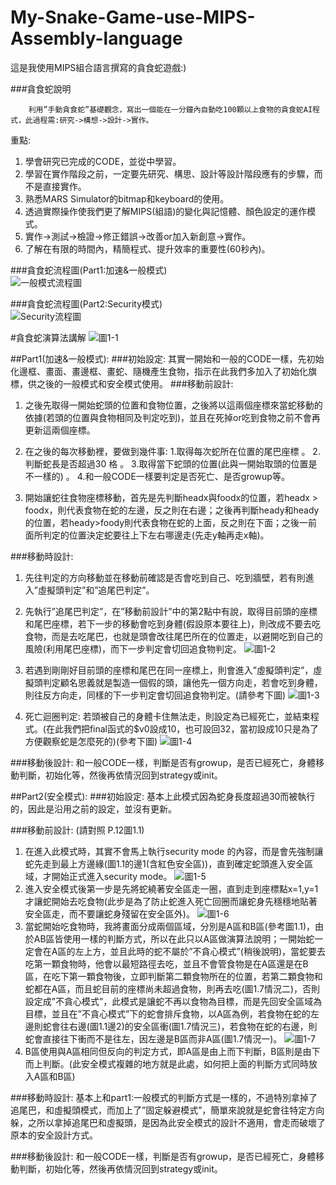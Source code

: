 # My-Snake-Game-use-MIPS-Assembly-language
這是我使用MIPS組合語言撰寫的貪食蛇遊戲:)

###貪食蛇說明

		利用”手動貪食蛇”基礎觀念，寫出一個能在一分鐘內自動吃100顆以上食物的貪食蛇AI程式，此過程需:研究->構想->設計->實作。

重點:  
1.	學會研究已完成的CODE，並從中學習。  
2.	學習在實作階段之前，一定要先研究、構思、設計等設計階段應有的步驟，而不是直接實作。  
3.	熟悉MARS Simulator的bitmap和keyboard的使用。  
4.	透過實際操作使我們更了解MIPS(組語)的變化與記憶體、顏色設定的運作模式。  
5.	實作->測試->檢證->修正錯誤->改善or加入新創意->實作。  
6.	了解在有限的時間內，精簡程式、提升效率的重要性(60秒內)。  


###貪食蛇流程圖(Part1:加速&一般模式)  
![一般模式流程圖](/snake_report.jpg)


###貪食蛇流程圖(Part2:Security模式)  
![Security流程圖](/snake_report_security.jpg)

#貪食蛇演算法講解
![圖1-1](/1-1.jpg)

##Part1(加速&一般模式):
###初始設定:
    其實一開始和一般的CODE一樣，先初始化邊框、畫面、畫邊框、畫蛇、隨機產生食物，指示在此我們多加入了初始化旗標，供之後的一般模式和安全模式使用。
###移動前設計:
1.	之後先取得一開始蛇頭的位置和食物位置，之後將以這兩個座標來當蛇移動的依據(若頭的位置與食物相同及判定吃到)，並且在死掉or吃到食物之前不會再更新這兩個座標。

2.	在之後的每次移動裡，要做到幾件事: 
1.取得每次蛇所在位置的尾巴座標 。
2.判斷蛇長是否超過30 格 。
3.取得當下蛇頭的位置(此與一開始取頭的位置是不一樣的) 。 
4.和一般CODE一樣要判定是否死亡、是否growup等。

3.	開始讓蛇往食物座標移動，首先是先判斷headx與foodx的位置，若headx > foodx，則代表食物在蛇的左邊，反之則在右邊；之後再判斷heady和heady的位置，若heady>foody則代表食物在蛇的上面，反之則在下面；之後一前面所判定的位置決定蛇要往上下左右哪邊走(先走y軸再走x軸)。

###移動時設計:
1.	先往判定的方向移動並在移動前確認是否會吃到自己、吃到牆壁，若有則進入”虛擬頭判定”和”追尾巴判定”。

2.	先執行”追尾巴判定”，在”移動前設計”中的第2點中有說，取得目前頭的座標和尾巴座標，若下一步的移動會吃到身體(假設原本要往上)，則改成不要去吃食物，而是去吃尾巴，也就是頭會改往尾巴所在的位置走，以避開吃到自己的風險(利用尾巴座標)，而下一步判定會切回追食物判定。
![圖1-2](/1-2.jpg)
3.	若遇到剛剛好目前頭的座標和尾巴在同一座標上，則會進入”虛擬頭判定”，虛擬頭判定顧名思義就是製造一個假的頭，讓他先一個方向走，若會吃到身體，則往反方向走，同樣的下一步判定會切回追食物判定。(請參考下圖)
![圖1-3](/1-3.jpg)
4.	死亡迴圈判定: 若頭被自己的身體卡住無法走，則設定為已經死亡，並結束程式。(在此我們把final函式的$v0設成10，也可設回32，當初設成10只是為了方便觀察蛇是怎麼死的)(參考下圖)
![圖1-4](/1-4.jpg)

###移動後設計:
    和一般CODE一樣，判斷是否有growup，是否已經死亡，身體移動判斷，初始化等，然後再依情況回到strategy或init。
    
##Part2(安全模式):
###初始設定:
	基本上此模式因為蛇身長度超過30而被執行的，因此是沿用之前的設定，並沒有更新。

###移動前設計: (請對照 P.12圖1.1)
1.	在進入此模式時，其實不會馬上執行security mode 的內容，而是會先強制讓蛇先走到最上方邊緣(圖1.1的邊1(含紅色安全區))，直到確定蛇頭進入安全區域，才開始正式進入security mode。
![圖1-5](/1-5.jpg)
2.	進入安全模式後第一步是先將蛇繞著安全區走一圈，直到走到座標點x=1,y=1才讓蛇開始去吃食物(此步是為了防止蛇進入死亡回圈而讓蛇身先穩穩地貼著安全區走，而不要讓蛇身殘留在安全區外)。
![圖1-6](/1-6.jpg)
3.	當蛇開始吃食物時，我將畫面分成兩個區域，分別是A區和B區(參考圖1.1)，由於AB區皆使用一樣的判斷方式，所以在此只以A區做演算法說明；一開始蛇一定會在A區的左上方，並且此時的蛇不屬於”不貪心模式”(稍後說明)，當蛇要去吃第一顆食物時，他會以最短路徑去吃，並且不會管食物是在A區還是在B區，在吃下第一顆食物後，立即判斷第二顆食物所在的位置，若第二顆食物和蛇都在A區，而且蛇目前的座標尚未超過食物，則再去吃(圖1.7情況二)，否則設定成”不貪心模式”，此模式是讓蛇不再以食物為目標，而是先回安全區域為目標，並且在”不貪心模式”下的蛇會排斥食物，以A區為例，若食物在蛇的左邊則蛇會往右邊(圖1.1邊2)的安全區衝(圖1.7情況三)，若食物在蛇的右邊，則蛇會直接往下衝而不是往左，因左邊是B區而非A區(圖1.7情況一)。
![圖1-7](/1-7.jpg)
4.	B區使用與A區相同但反向的判定方式，即A區是由上而下判斷，B區則是由下而上判斷。(此安全模式複雜的地方就是此處，如何把上面的判斷方式同時放入A區和B區)

###移動時設計:
		基本上和part1:一般模式的判斷方式是一樣的，不過特別拿掉了追尾巴，和虛擬頭模式，而加上了”固定躲避模式”，簡單來說就是蛇會往特定方向躲，之所以拿掉追尾巴和虛擬頭，是因為此安全模式的設計不適用，會走而破壞了原本的安全設計方式。

###移動後設計:
    和一般CODE一樣，判斷是否有growup，是否已經死亡，身體移動判斷，初始化等，然後再依情況回到strategy或init。


